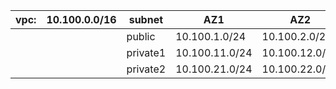 | vpc: | 10.100.0.0/16 | subnet | AZ1 | AZ2 | AZ3 |
| --- | --- | --- | --- | --- | --- |
|  |  | public | 10.100.1.0/24 | 10.100.2.0/24 | 10.100.3.0/24 |
|  |  | private1 | 10.100.11.0/24 | 10.100.12.0/24 | 10.100.13.0/24 |
|  |  | private2 | 10.100.21.0/24 | 10.100.22.0/24 | 10.100.23.0/24 |
